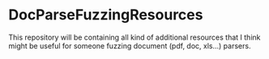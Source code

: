 # DocParseFuzzingResources
This repository will be containing all kind of additional resources that I think might be useful for someone fuzzing document (pdf, doc, xls...) parsers.
